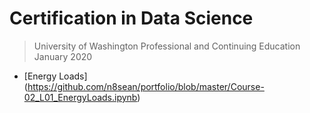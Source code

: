 # Certification in Data Science 
> University of Washington Professional and Continuing Education  
> January 2020

- [Energy Loads] (https://github.com/n8sean/portfolio/blob/master/Course-02_L01_EnergyLoads.ipynb)
